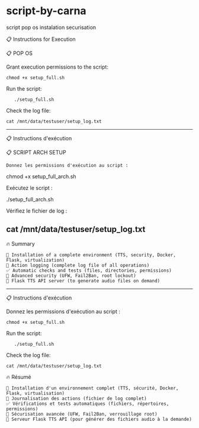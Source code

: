 # script-by-carna
script pop os instalation securisation

📋 Instructions for Execution

📋 POP OS

Grant execution permissions to the script:

    
    chmod +x setup_full.sh


Run the script:

       ./setup_full.sh
       
Check the log file:

    cat /mnt/data/testuser/setup_log.txt

-----------------------------------------------------------------------------

📋 Instructions d'exécution

📋 SCRIPT ARCH SETUP

    Donnez les permissions d'exécution au script :

chmod +x setup_full_arch.sh

Exécutez le script :

./setup_full_arch.sh

Vérifiez le fichier de log :

cat /mnt/data/testuser/setup_log.txt
-------------------------------------------------------------------------------


🔥 Summary

    📁 Installation of a complete environment (TTS, security, Docker, Flask, virtualization)
    📜 Action logging (complete log file of all operations)
    ✅ Automatic checks and tests (files, directories, permissions)
    🔐 Advanced security (UFW, Fail2Ban, root lockout)
    📡 Flask TTS API server (to generate audio files on demand)



--------------------------------------------------------------------------------
📋 Instructions d'exécution

    

Donnez les permissions d'exécution au script :
    
    chmod +x setup_full.sh


Run the script:

       ./setup_full.sh
       
Check the log file:

    cat /mnt/data/testuser/setup_log.txt


🔥 Résumé

    📁 Installation d'un environnement complet (TTS, sécurité, Docker, Flask, virtualisation)
    📜 Journalisation des actions (fichier de log complet)
    ✅ Vérifications et tests automatiques (fichiers, répertoires, permissions)
    🔐 Sécurisation avancée (UFW, Fail2Ban, verrouillage root)
    📡 Serveur Flask TTS API (pour générer des fichiers audio à la demande)

